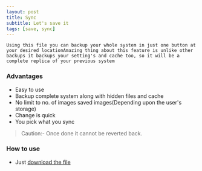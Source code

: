 ```yaml
---
layout: post
title: Sync
subtitle: Let's save it
tags: [save, sync]
---
```



`Using this file you can backup your whole system in just one button at your desired locationAmazing thing about this feature is unlike other backups it backups your setting's and cache too, so it will be a complete replica of your previous system`

### Advantages

- Easy to use
- Backup complete system along with hidden files and cache
- No limit to no. of images saved images(Depending upon the user's storage)
- Change is quick
- You pick what you sync

> Caution:- Once done it cannot be reverted back.

### How to use

- Just [download the file]()